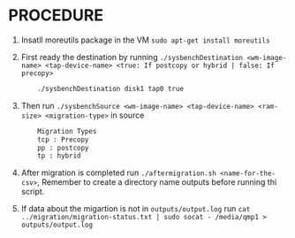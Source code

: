 # PROCEDURE

1. Insatll moreutils package in the VM `sudo apt-get install moreutils`

2. First ready the destination by running `./sysbenchDestination <wm-image-name> <tap-device-name> <true: If postcopy or hybrid | false: If precopy>`

    ```bash
        ./sysbenchDestination disk1 tap0 true
    ```

3. Then run `./sysbenchSource <wm-image-name> <tap-device-name> <ram-size> <migration-type>` in source

    ```bash
        Migration Types
        tcp : Precopy
        pp : postcopy
        tp : hybrid
    ```

4. After migration is completed run `./aftermigration.sh <name-for-the-csv>`, Remember to create a directory name outputs before running thi script.

5. If data about the migartion is not in `outputs/output.log` run `cat ../migration/migration-status.txt | sudo socat - /media/qmp1 > outputs/output.log`